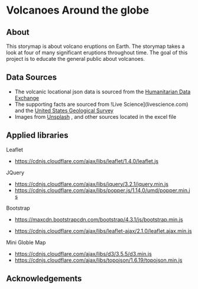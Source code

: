 # Volcanoes Around the globe
## About
This storymap is about volcano eruptions on Earth. The storymap takes a look at four of many significant eruptions throughout time.
The goal of this project is to educate the general public about volcanoes.

## Data Sources
* The volcanic locational json data is sourced from the [Humanitarian Data Exchange](https://data.humdata.org/dataset/a60ac839-920d-435a-bf7d-25855602699d/resource/7234d067-2d74-449a-9c61-22ae6d98d928)
* The supporting facts are sourced from !Live Science](livescience.com) and the [United States Geological Survey](usgs.gov)
* Images from [Unsplash](Unsplash.com) , and other sources located in the excel file


## Applied libraries

Leaflet
* https://cdnjs.cloudflare.com/ajax/libs/leaflet/1.4.0/leaflet.js

JQuery
* https://cdnjs.cloudflare.com/ajax/libs/jquery/3.2.1/jquery.min.js
* https://cdnjs.cloudflare.com/ajax/libs/popper.js/1.14.0/umd/popper.min.js

Bootstrap
* https://maxcdn.bootstrapcdn.com/bootstrap/4.3.1/js/bootstrap.min.js
<!--leaflet.ajax for asynchronously adding geojson data-->
* https://cdnjs.cloudflare.com/ajax/libs/leaflet-ajax/2.1.0/leaflet.ajax.min.js

Mini Globle Map
* https://cdnjs.cloudflare.com/ajax/libs/d3/3.5.5/d3.min.js
* https://cdnjs.cloudflare.com/ajax/libs/topojson/1.6.19/topojson.min.js


## Acknowledgements
